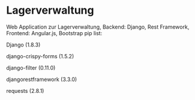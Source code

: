 # Lagerverwaltung
Web Application zur Lagerverwaltung, Backend: Django, Rest Framework, Frontend: Angular.js, Bootstrap
pip list:

Django (1.8.3)

django-crispy-forms (1.5.2)

django-filter (0.11.0)

djangorestframework (3.3.0)

requests (2.8.1)

